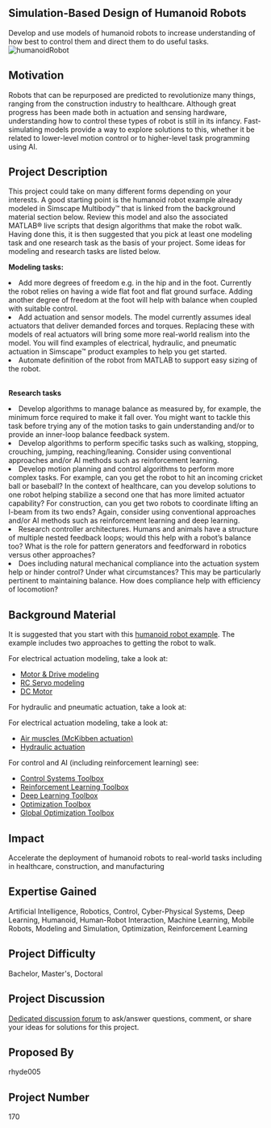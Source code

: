 ## Simulation-Based Design of Humanoid Robots
Develop and use models of humanoid robots to increase understanding of how best to control them and direct them to do useful tasks.
![humanoidRobot](https://user-images.githubusercontent.com/20740422/146678763-5ea70a0f-e269-4f28-ae8e-3e4144469e29.png)


## Motivation
Robots that can be repurposed are predicted to revolutionize many things, ranging from the construction industry to healthcare. Although great progress has been made both in actuation and sensing hardware, understanding how to control these types of robot is still in its infancy. Fast-simulating models provide a way to explore solutions to this, whether it be related to lower-level motion control or to higher-level task programming using AI.

## Project Description
This project could take on many different forms depending on your interests. A good starting point is the humanoid robot example already modeled in Simscape Multibody™ that is linked from the background material section below. Review this model and also the associated MATLAB® live scripts that design algorithms that make the robot walk. Having done this, it is then suggested that you pick at least one modeling task and one research task as the basis of your project. Some ideas for modeling and research tasks are listed below.

**Modeling tasks:**

<li>Add more degrees of freedom e.g. in the hip and in the foot. Currently the robot relies on having a wide flat foot and flat ground surface. Adding another degree of freedom at the foot will help with balance when coupled with suitable control.</li>
<li>Add actuation and sensor models. The model currently assumes ideal actuators that deliver demanded forces and torques. Replacing these with models of real actuators will bring some more real-world realism into the model. You will find examples of electrical, hydraulic, and pneumatic actuation in Simscape™ product examples to help you get started.</li>
<li>Automate definition of the robot from MATLAB to support easy sizing of the robot.</li>  

**Research tasks**

<li>Develop algorithms to manage balance as measured by, for example, the minimum force required to make it fall over. You might want to tackle this task before trying any of the motion tasks to gain understanding and/or to provide an inner-loop balance feedback system.</li>
<li>Develop algorithms to perform specific tasks such as walking, stopping, crouching, jumping, reaching/leaning. Consider using conventional approaches and/or AI methods such as reinforcement learning.</li>
<li>Develop motion planning and control algorithms to perform more complex tasks. For example, can you get the robot to hit an incoming cricket ball or baseball? In the context of healthcare, can you develop solutions to one robot helping stabilize a second one that has more limited actuator capability? For construction, can you get two robots to coordinate lifting an I-beam from its two ends? Again, consider using conventional approaches and/or AI methods such as reinforcement learning and deep learning.</li>
<li>Research controller architectures. Humans and animals have a structure of multiple nested feedback loops; would this help with a robot’s balance too? What is the role for pattern generators and feedforward in robotics versus other approaches?</li>
<li>Does including natural mechanical compliance into the actuation system help or hinder control? Under what circumstances? This may be particularly pertinent to maintaining balance. How does compliance help with efficiency of locomotion?</li>

## Background Material 
<p dir="auto">It is suggested that you start with this <a href="https://www.mathworks.com/help/physmod/sm/ug/humanoid_walker.html" rel="nofollow">humanoid robot example</a>.
The example includes two approaches to getting the robot to walk.</p>
<p dir="auto">For electrical actuation modeling, take a look at:</p>
<ul dir="auto">
<li><a href="https://www.mathworks.com/help/physmod/sps/ref/motordrivesystemlevel.html" rel="nofollow">Motor &amp; Drive modeling</a></li>
<li><a href="https://www.mathworks.com/help/physmod/sps/ref/rcservo.html" rel="nofollow">RC Servo modeling</a></li>
<li><a href="https://www.mathworks.com/help/physmod/sps/ref/dcmotor.html" rel="nofollow">DC Motor</a></li>
</ul>

<p dir="auto">For hydraulic and pneumatic actuation, take a look at:</p>

For electrical actuation modeling, take a look at:
<ul dir="auto">
<li><a href="https://www.mathworks.com/help/physmod/hydro/ug/antagonistic-mcKibben-muscle-actuator.html" rel="nofollow">Air muscles (McKibben actuation)</a></li>
<li><a href="https://www.mathworks.com/help/physmod/hydro/ug/creating-a-simple-model.html" rel="nofollow">Hydraulic actuation</a></li>
</ul>
<p dir="auto">For control and AI (including reinforcement learning) see:</p>
<ul dir="auto">
<li><a href="https://www.mathworks.com/products/control.html" rel="nofollow">Control Systems Toolbox</a></li>
<li><a href="https://www.mathworks.com/products/reinforcement-learning.html" rel="nofollow">Reinforcement Learning Toolbox</a></li>
<li><a href="https://www.mathworks.com/products/deep-learning.html" rel="nofollow">Deep Learning Toolbox</a></li>
<li><a href="https://www.mathworks.com/products/optimization.html" rel="nofollow">Optimization Toolbox</a></li>
<li><a href="https://www.mathworks.com/products/global-optimization.html" rel="nofollow">Global Optimization Toolbox</a></li>
</ul>

## Impact
Accelerate the deployment of humanoid robots to real-world tasks including in healthcare, construction, and manufacturing

## Expertise Gained
Artificial Intelligence, Robotics, Control, Cyber-Physical Systems, Deep Learning, Humanoid, Human-Robot Interaction, Machine Learning, Mobile Robots, Modeling and Simulation, Optimization, Reinforcement Learning

## Project Difficulty
Bachelor, Master's, Doctoral

## Project Discussion
<p dir="auto"><a href="https://github.com/mathworks/MathWorks-Excellence-in-Innovation/discussions/19">Dedicated discussion forum</a> to ask/answer questions, comment, or share your ideas for solutions for this project.</p>

## Proposed By
rhyde005

## Project Number
170
